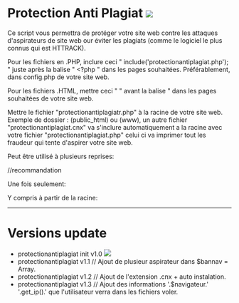 # Protection Anti Plagiat <img src="http://image.noelshack.com/fichiers/2015/50/1449871072-sheild-icon.png">

Ce script vous permettra de protéger votre site web contre les attaques d'aspirateurs de site web our éviter les plagiats (comme le logiciel le plus connus qui est HTTRACK).

Pour les fichiers en .PHP, inclure ceci " include('protectionantiplagiat.php'); " juste après la balise " <?php " dans les pages souhaitées. Préférablement, dans config.php de votre site web.

Pour les fichiers .HTML, mettre ceci " <?php include('protectionantiplagiat.php'); ?> " avant la balise " <!DOCTYPE html> dans les pages souhaitées de votre site web.

Mettre le fichier "protectionantiplagiatr.php" à la racine de votre site web. Exemple de dossier : (public_html) ou (www), un autre fichier "protectionantiplagiat.cnx" va s'inclure automatiquement a la racine avec votre fichier "protectionantiplagiat.php" celui ci va imprimer tout les fraudeur qui tente d'aspirer votre site web.

Peut être utilisé à plusieurs reprises:

<?php include("protectionantiplagiat.php"); ?> //recommandation

Une fois seulement:

<?php include_once("protectionantiplagiat.php"); ?>

Y compris à partir de la racine:

<?php
   $path = $_SERVER['DOCUMENT_ROOT'];
   $path .= "../../protectionantiplagiat.php";
   include_once($path);
?>

--------------------------------------------------------------------------------------------------------------------------------------

# Versions update

* protectionantiplagiat init v1.0 <img src="http://image.noelshack.com/fichiers/2015/50/1449924925-beta-1.png">
* protectionantiplagiat v1.1 // Ajout de plusieur aspirateur dans $bannav = Array.
* protectionantiplagiat v1.2 // Ajout de l'extension .cnx + auto instalation.
* protectionantiplagiat v1.3 // Ajout des informations '.$navigateur.' '.get_ip().' que l'utilisateur verra dans les fichiers voler.
